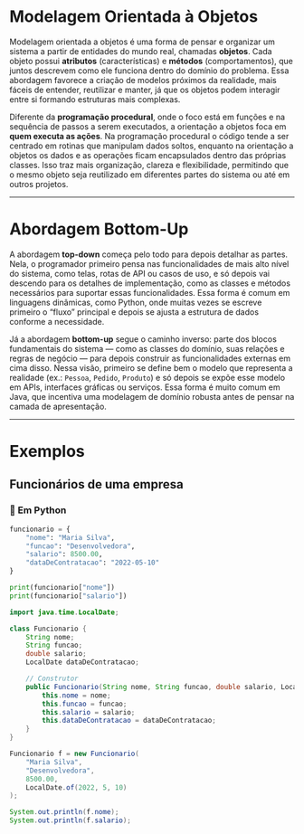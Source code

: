 # Modelagem Orientada à Objetos

Modelagem orientada a objetos é uma forma de pensar e organizar um sistema a partir de entidades do mundo real, chamadas **objetos**. Cada objeto possui **atributos** (características) e **métodos** (comportamentos), que juntos descrevem como ele funciona dentro do domínio do problema. Essa abordagem favorece a criação de modelos próximos da realidade, mais fáceis de entender, reutilizar e manter, já que os objetos podem interagir entre si formando estruturas mais complexas.  

Diferente da **programação procedural**, onde o foco está em funções e na sequência de passos a serem executados, a orientação a objetos foca em **quem executa as ações**. Na programação procedural o código tende a ser centrado em rotinas que manipulam dados soltos, enquanto na orientação a objetos os dados e as operações ficam encapsulados dentro das próprias classes. Isso traz mais organização, clareza e flexibilidade, permitindo que o mesmo objeto seja reutilizado em diferentes partes do sistema ou até em outros projetos.  

---

# Abordagem Bottom-Up

A abordagem **top-down** começa pelo todo para depois detalhar as partes. Nela, o programador primeiro pensa nas funcionalidades de mais alto nível do sistema, como telas, rotas de API ou casos de uso, e só depois vai descendo para os detalhes de implementação, como as classes e métodos necessários para suportar essas funcionalidades. Essa forma é comum em linguagens dinâmicas, como Python, onde muitas vezes se escreve primeiro o “fluxo” principal e depois se ajusta a estrutura de dados conforme a necessidade.  

Já a abordagem **bottom-up** segue o caminho inverso: parte dos blocos fundamentais do sistema — como as classes do domínio, suas relações e regras de negócio — para depois construir as funcionalidades externas em cima disso. Nessa visão, primeiro se define bem o modelo que representa a realidade (ex.: `Pessoa`, `Pedido`, `Produto`) e só depois se expõe esse modelo em APIs, interfaces gráficas ou serviços. Essa forma é muito comum em Java, que incentiva uma modelagem de domínio robusta antes de pensar na camada de apresentação.  

---

# Exemplos

## Funcionários de uma empresa

### 🔹 Em Python
```python
funcionario = {
    "nome": "Maria Silva",
    "funcao": "Desenvolvedora",
    "salario": 8500.00,
    "dataDeContratacao": "2022-05-10"
}

print(funcionario["nome"])
print(funcionario["salario"])
```


```java
import java.time.LocalDate;

class Funcionario {
    String nome;
    String funcao;
    double salario;
    LocalDate dataDeContratacao;

    // Construtor
    public Funcionario(String nome, String funcao, double salario, LocalDate dataDeContratacao) {
        this.nome = nome;
        this.funcao = funcao;
        this.salario = salario;
        this.dataDeContratacao = dataDeContratacao;
    }
}
```

```java
Funcionario f = new Funcionario(
    "Maria Silva",
    "Desenvolvedora",
    8500.00,
    LocalDate.of(2022, 5, 10)
);

System.out.println(f.nome);
System.out.println(f.salario);
```
